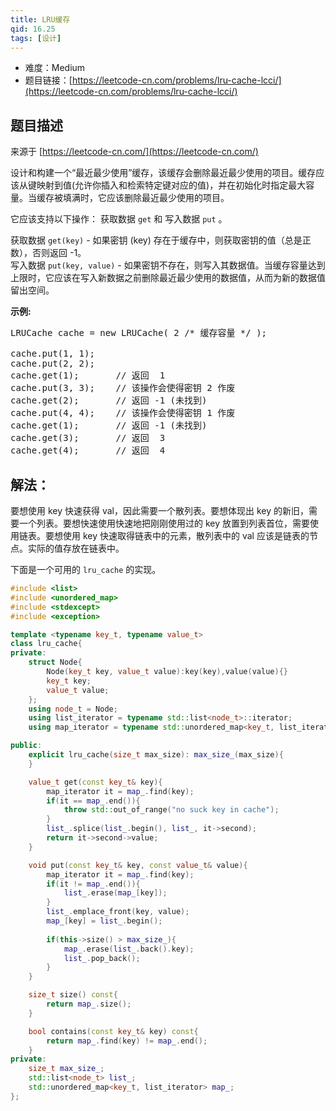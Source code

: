 ```yaml
---
title: LRU缓存
qid: 16.25
tags: [设计]
---
```



- 难度：Medium
- 题目链接：[https://leetcode-cn.com/problems/lru-cache-lcci/](https://leetcode-cn.com/problems/lru-cache-lcci/)


## 题目描述

来源于 [https://leetcode-cn.com/](https://leetcode-cn.com/)

<p>设计和构建一个&ldquo;最近最少使用&rdquo;缓存，该缓存会删除最近最少使用的项目。缓存应该从键映射到值(允许你插入和检索特定键对应的值)，并在初始化时指定最大容量。当缓存被填满时，它应该删除最近最少使用的项目。</p>

<p>它应该支持以下操作： 获取数据 <code>get</code> 和 写入数据 <code>put</code> 。</p>

<p>获取数据 <code>get(key)</code> - 如果密钥 (key) 存在于缓存中，则获取密钥的值（总是正数），否则返回 -1。<br>
写入数据 <code>put(key, value)</code> - 如果密钥不存在，则写入其数据值。当缓存容量达到上限时，它应该在写入新数据之前删除最近最少使用的数据值，从而为新的数据值留出空间。</p>

<p><strong>示例:</strong></p>

<pre>LRUCache cache = new LRUCache( 2 /* 缓存容量 */ );

cache.put(1, 1);
cache.put(2, 2);
cache.get(1);       // 返回  1
cache.put(3, 3);    // 该操作会使得密钥 2 作废
cache.get(2);       // 返回 -1 (未找到)
cache.put(4, 4);    // 该操作会使得密钥 1 作废
cache.get(1);       // 返回 -1 (未找到)
cache.get(3);       // 返回  3
cache.get(4);       // 返回  4
</pre>


## 解法：

要想使用 key 快速获得 val，因此需要一个散列表。要想体现出 key 的新旧，需要一个列表。要想快速使用快速地把刚刚使用过的 key 放置到列表首位，需要使用链表。要想使用 key 快速取得链表中的元素，散列表中的 val 应该是链表的节点。实际的值存放在链表中。

下面是一个可用的 `lru_cache` 的实现。

```c++
#include <list>
#include <unordered_map>
#include <stdexcept>
#include <exception>

template <typename key_t, typename value_t>
class lru_cache{
private:
    struct Node{
        Node(key_t key, value_t value):key(key),value(value){}
        key_t key;
        value_t value;
    };
    using node_t = Node;
    using list_iterator = typename std::list<node_t>::iterator;
    using map_iterator = typename std::unordered_map<key_t, list_iterator>::iterator;

public:
    explicit lru_cache(size_t max_size): max_size_(max_size){
    }

    value_t get(const key_t& key){
        map_iterator it = map_.find(key);
        if(it == map_.end()){
            throw std::out_of_range("no suck key in cache");
        }
        list_.splice(list_.begin(), list_, it->second);
        return it->second->value;
    }

    void put(const key_t& key, const value_t& value){
        map_iterator it = map_.find(key);
        if(it != map_.end()){
            list_.erase(map_[key]);
        }
        list_.emplace_front(key, value);
        map_[key] = list_.begin();
        
        if(this->size() > max_size_){
            map_.erase(list_.back().key);
            list_.pop_back();
        }
    }

    size_t size() const{
        return map_.size();
    }

    bool contains(const key_t& key) const{
        return map_.find(key) != map_.end();
    }
private:
    size_t max_size_;
    std::list<node_t> list_;
    std::unordered_map<key_t, list_iterator> map_;
};
```